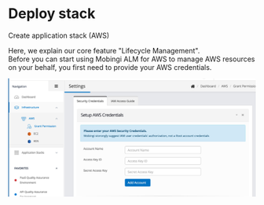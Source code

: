 # Deploy stack

Create application stack \(AWS\)

Here, we explain our core feature "Lifecycle Management".   
Before you can start using Mobingi ALM for AWS to manage AWS resources on your behalf, you first need to provide your AWS credentials.

![](../../.gitbook/assets/authoaws.png)

